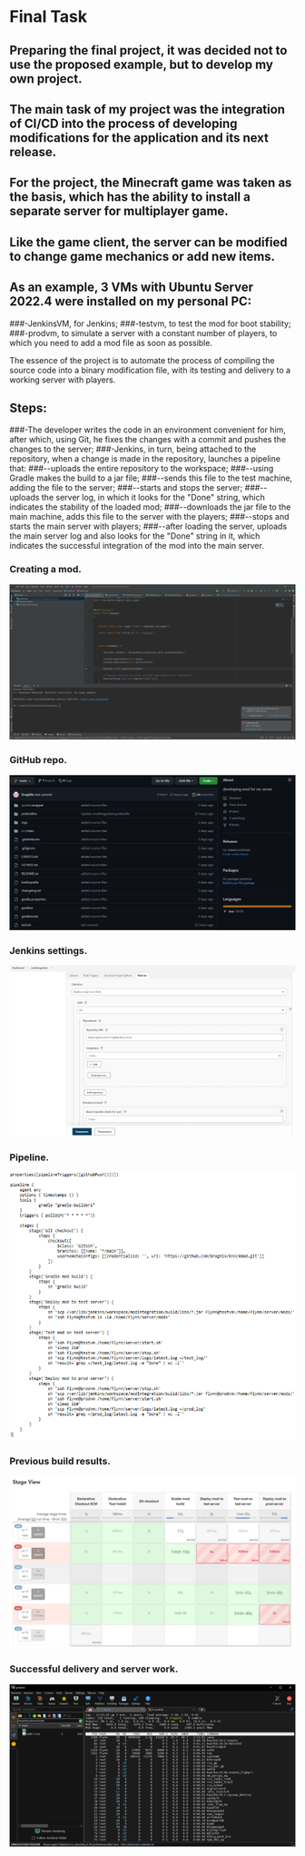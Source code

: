 # Final Task

## Preparing the final project, it was decided not to use the proposed example, but to develop my own project.

## The main task of my project was the integration of CI/CD into the process of developing modifications for the application and its next release.

## For the project, the Minecraft game was taken as the basis, which has the ability to install a separate server for multiplayer game.
## Like the game client, the server can be modified to change game mechanics or add new items.

## As an example, 3 VMs with Ubuntu Server 2022.4 were installed on my personal PC:
###-JenkinsVM, for Jenkins;
###-testvm, to test the mod for boot stability;
###-prodvm, to simulate a server with a constant number of players, to which you need to add a mod file as soon as possible.

The essence of the project is to automate the process of compiling the source code into a binary modification file, with its testing and delivery to a working server with players.

## Steps:

###-The developer writes the code in an environment convenient for him, after which, using Git, he fixes the changes with a commit and pushes the changes to the server;
###-Jenkins, in turn, being attached to the repository, when a change is made in the repository, launches a pipeline that:
###--uploads the entire repository to the workspace;
###--using Gradle makes the build to a jar file;
###--sends this file to the test machine, adding the file to the server;
###--starts and stops the server;
###--uploads the server log, in which it looks for the "Done" string, which indicates the stability of the loaded mod;
###--downloads the jar file to the main machine, adds this file to the server with the players;
###--stops and starts the main server with players;
###--after loading the server, uploads the main server log and also looks for the "Done" string in it, which indicates the successful integration of the mod into the main server.

### Creating a mod.
![fin.1](https://github.com/DragMix/DevOps_online_Kharkiv_2022Q1Q2/blob/main/final/final_task/result_images/fin.1.png)

### GitHub repo.
![fin.2](https://github.com/DragMix/DevOps_online_Kharkiv_2022Q1Q2/blob/main/final/final_task/result_images/fin.2.png)

### Jenkins settings.
![fin.3](https://github.com/DragMix/DevOps_online_Kharkiv_2022Q1Q2/blob/main/final/final_task/result_images/fin.3.png)

### Pipeline.
![fin.4](https://github.com/DragMix/DevOps_online_Kharkiv_2022Q1Q2/blob/main/final/final_task/result_images/fin.4.png)

### Previous build results.
![fin.5](https://github.com/DragMix/DevOps_online_Kharkiv_2022Q1Q2/blob/main/final/final_task/result_images/fin.5.png)

### Successful delivery and server work.
![fin.6](https://github.com/DragMix/DevOps_online_Kharkiv_2022Q1Q2/blob/main/final/final_task/result_images/fin.6.png)